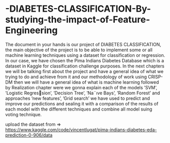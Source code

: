 # -DIABETES-CLASSIFICATION-By-studying-the-impact-of-Feature-Engineering
The document in your hands is our project of DIABETES CLASSIFICATION, the main objective of the project is to be able to implement some or all machine learning techniques using a dataset for classification or regression. In
our case, we have chosen the Pima Indians Diabetes Database which is a dataset in Kaggle for classification challenge purposes. In the next chapters we will be talking first about the project
and have a general idea of what we trying to do and achieve from it and our methodology of work using CRISP-DM then we will have a general idea of what is machine learning followed
by Realization chapter were we gonna explain each of the models ’SVM’, ’Logistic Regression’, ’Decision Tree’, ’Na¨ıve Bays’, ’Random Forest’ and approaches ’new features’, ’Grid search’ we have used to predict and improve our predictions and sealing it with a comparison
of the results of each model with the different techniques and combine all model suing voting technique.

upload the dataset from => https://www.kaggle.com/code/vincentlugat/pima-indians-diabetes-eda-prediction-0-906/data
